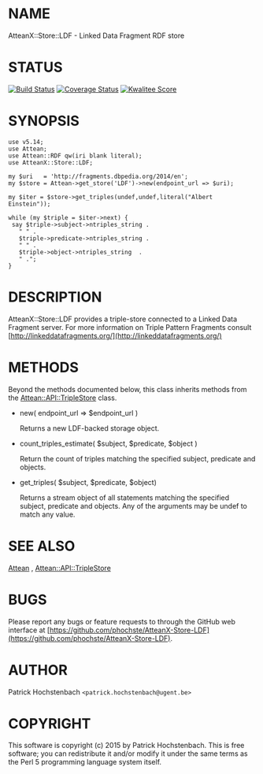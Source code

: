 # NAME

AtteanX::Store::LDF - Linked Data Fragment RDF store

# STATUS
[![Build Status](https://travis-ci.org/phochste/AtteanX-Store-LDF.svg)](https://travis-ci.org/phochste/AtteanX-Store-LDF)
[![Coverage Status](https://coveralls.io/repos/phochste/AtteanX-Store-LDF/badge.svg)](https://coveralls.io/r/phochste/AtteanX-Store-LDF)
[![Kwalitee Score](http://cpants.cpanauthors.org/dist/AtteanX-Store-LDF.png)](http://cpants.cpanauthors.org/dist/AtteanX-Store-LDF)

# SYNOPSIS

    use v5.14;
    use Attean;
    use Attean::RDF qw(iri blank literal);
    use AtteanX::Store::LDF;

    my $uri   = 'http://fragments.dbpedia.org/2014/en';
    my $store = Attean->get_store('LDF')->new(endpoint_url => $uri);

    my $iter = $store->get_triples(undef,undef,literal("Albert Einstein"));

    while (my $triple = $iter->next) {
     say $triple->subject->ntriples_string .
       " " .
       $triple->predicate->ntriples_string . 
       " " .
       $triple->object->ntriples_string  .
       " .";
    }

# DESCRIPTION

AtteanX::Store::LDF provides a triple-store connected to a Linked Data Fragment server.
For more information on Triple Pattern Fragments consult [http://linkeddatafragments.org/](http://linkeddatafragments.org/)

# METHODS

Beyond the methods documented below, this class inherits methods from the
[Attean::API::TripleStore](https://metacpan.org/pod/Attean::API::TripleStore) class.

- new( endpoint\_url => $endpoint\_url )

    Returns a new LDF-backed storage object.

- count\_triples\_estimate( $subject, $predicate, $object ) 

    Return the count of triples matching the specified subject, predicate and 
    objects.

- get\_triples( $subject, $predicate, $object)

    Returns a stream object of all statements matching the specified subject,
    predicate and objects. Any of the arguments may be undef to match any value.

# SEE ALSO

[Attean](https://metacpan.org/pod/Attean) , [Attean::API::TripleStore](https://metacpan.org/pod/Attean::API::TripleStore)

# BUGS

Please report any bugs or feature requests to through the GitHub web interface
at [https://github.com/phochste/AtteanX-Store-LDF](https://github.com/phochste/AtteanX-Store-LDF).

# AUTHOR

Patrick Hochstenbach  `<patrick.hochstenbach@ugent.be>`

# COPYRIGHT

This software is copyright (c) 2015 by Patrick Hochstenbach.
This is free software; you can redistribute it and/or modify it under
the same terms as the Perl 5 programming language system itself.

